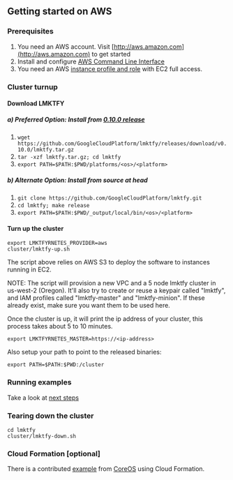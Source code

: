 ## Getting started on AWS

### Prerequisites

1. You need an AWS account. Visit [http://aws.amazon.com](http://aws.amazon.com) to get started
2. Install and configure [AWS Command Line Interface](http://aws.amazon.com/cli)
3. You need an AWS [instance profile and role](http://docs.aws.amazon.com/IAM/latest/UserGuide/instance-profiles.html) with EC2 full access.

### Cluster turnup

#### Download LMKTFY
##### a) Preferred Option: Install from [0.10.0 release](https://github.com/GoogleCloudPlatform/lmktfy/releases/tag/v0.10.0)
1. ```wget https://github.com/GoogleCloudPlatform/lmktfy/releases/download/v0.10.0/lmktfy.tar.gz```
2. ```tar -xzf lmktfy.tar.gz; cd lmktfy```
3. ```export PATH=$PATH:$PWD/platforms/<os>/<platform>```

##### b) Alternate Option: Install from source at head
1. ```git clone https://github.com/GoogleCloudPlatform/lmktfy.git```
2. ```cd lmktfy; make release```
3. ```export PATH=$PATH:$PWD/_output/local/bin/<os>/<platform>```

#### Turn up the cluster
```
export LMKTFYRNETES_PROVIDER=aws
cluster/lmktfy-up.sh
```

The script above relies on AWS S3 to deploy the software to instances running in EC2.

NOTE: The script will provision a new VPC and a 5 node lmktfy cluster in us-west-2 (Oregon). It'll also try to create or
reuse a keypair called "lmktfy", and IAM profiles called "lmktfy-master" and "lmktfy-minion".  If these
already exist, make sure you want them to be used here.

Once the cluster is up, it will print the ip address of your cluster, this process takes about 5 to 10 minutes.

```
export LMKTFYRNETES_MASTER=https://<ip-address>
```

Also setup your path to point to the released binaries:
```
export PATH=$PATH:$PWD:/cluster
```

### Running examples

Take a look at [next steps](https://github.com/GoogleCloudPlatform/lmktfy#where-to-go-next)

### Tearing down the cluster
```
cd lmktfy
cluster/lmktfy-down.sh
```

### Cloud Formation [optional]
There is a contributed [example](aws-coreos.md) from [CoreOS](http://www.coreos.com) using Cloud Formation.

